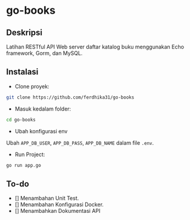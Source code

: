 # go-books

## Deskripsi

Latihan RESTful API Web server daftar katalog buku menggunakan Echo framework, Gorm, dan MySQL.

## Instalasi

* Clone proyek:

```bash
git clone https://github.com/ferdhika31/go-books
```

* Masuk kedalam folder:

```bash
cd go-books
```

* Ubah konfigurasi env

Ubah `APP_DB_USER`, `APP_DB_PASS`, `APP_DB_NAME` dalam file `.env`.

* Run Project:

```bash
go run app.go
```

## To-do

- [] Menambahan Unit Test.
- [] Menambahan Konfigurasi Docker.
- [] Menambahkan Dokumentasi API
